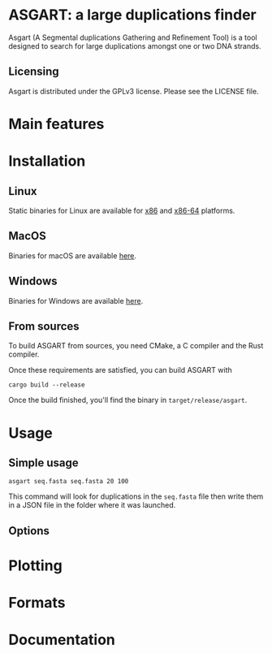 # ASGART: a large duplications finder

Asgart (A Segmental duplications Gathering and Refinement Tool) is a tool
designed to search for large duplications amongst one or two DNA strands.

## Licensing

Asgart is distributed under the GPLv3 license. Please see the LICENSE file.

# Main features

# Installation

## Linux

Static binaries for Linux are available for [x86]() and [x86-64]() platforms.

## MacOS

Binaries for macOS are available [here]().

## Windows

Binaries for Windows are available [here]().

## From sources

To build ASGART from sources, you need CMake, a C compiler and the Rust compiler.

Once these requirements are satisfied, you can build ASGART with

```
cargo build --release
```

Once the build finished, you'll find the binary in `target/release/asgart`.


# Usage

## Simple usage

```
asgart seq.fasta seq.fasta 20 100
```

This command will look for duplications in the `seq.fasta` file then write them in a
JSON file in the folder where it was launched.

## Options

# Plotting

# Formats

# Documentation
